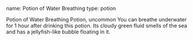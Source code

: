 name: Potion of Water Breathing
type: potion

Potion of Water Breathing Potion, uncommon You can breathe underwater for 1 hour after drinking this potion. Its cloudy green fluid smells of the sea and has a jellyfish-like bubble floating in it.
